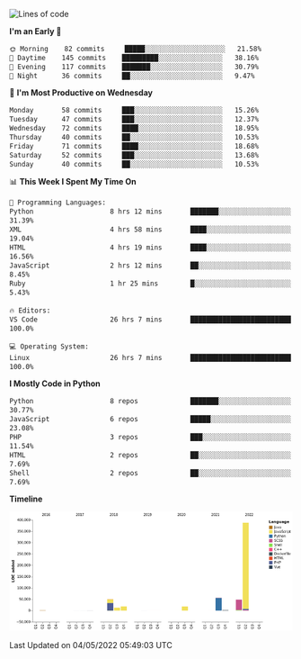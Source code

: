 <!--START_SECTION:waka-->
![Lines of code](https://img.shields.io/badge/From%20Hello%20World%20I%27ve%20Written-598%20Thousand%20lines%20of%20code-blue)

**I'm an Early 🐤** 

```text
🌞 Morning    82 commits     █████░░░░░░░░░░░░░░░░░░░░   21.58% 
🌆 Daytime    145 commits    █████████░░░░░░░░░░░░░░░░   38.16% 
🌃 Evening    117 commits    ███████░░░░░░░░░░░░░░░░░░   30.79% 
🌙 Night      36 commits     ██░░░░░░░░░░░░░░░░░░░░░░░   9.47%

```
📅 **I'm Most Productive on Wednesday** 

```text
Monday       58 commits     ███░░░░░░░░░░░░░░░░░░░░░░   15.26% 
Tuesday      47 commits     ███░░░░░░░░░░░░░░░░░░░░░░   12.37% 
Wednesday    72 commits     ████░░░░░░░░░░░░░░░░░░░░░   18.95% 
Thursday     40 commits     ██░░░░░░░░░░░░░░░░░░░░░░░   10.53% 
Friday       71 commits     ████░░░░░░░░░░░░░░░░░░░░░   18.68% 
Saturday     52 commits     ███░░░░░░░░░░░░░░░░░░░░░░   13.68% 
Sunday       40 commits     ██░░░░░░░░░░░░░░░░░░░░░░░   10.53%

```


📊 **This Week I Spent My Time On** 

```text
💬 Programming Languages: 
Python                   8 hrs 12 mins       ███████░░░░░░░░░░░░░░░░░░   31.39% 
XML                      4 hrs 58 mins       ████░░░░░░░░░░░░░░░░░░░░░   19.04% 
HTML                     4 hrs 19 mins       ████░░░░░░░░░░░░░░░░░░░░░   16.56% 
JavaScript               2 hrs 12 mins       ██░░░░░░░░░░░░░░░░░░░░░░░   8.45% 
Ruby                     1 hr 25 mins        █░░░░░░░░░░░░░░░░░░░░░░░░   5.43%

🔥 Editors: 
VS Code                  26 hrs 7 mins       █████████████████████████   100.0%

💻 Operating System: 
Linux                    26 hrs 7 mins       █████████████████████████   100.0%

```

**I Mostly Code in Python** 

```text
Python                   8 repos             ███████░░░░░░░░░░░░░░░░░░   30.77% 
JavaScript               6 repos             █████░░░░░░░░░░░░░░░░░░░░   23.08% 
PHP                      3 repos             ███░░░░░░░░░░░░░░░░░░░░░░   11.54% 
HTML                     2 repos             ██░░░░░░░░░░░░░░░░░░░░░░░   7.69% 
Shell                    2 repos             ██░░░░░░░░░░░░░░░░░░░░░░░   7.69%

```


**Timeline**

![Chart not found](https://raw.githubusercontent.com/telesoho/telesoho/master/charts/bar_graph.png) 


 Last Updated on 04/05/2022 05:49:03 UTC
<!--END_SECTION:waka-->


<!--
**telesoho/telesoho** is a ✨ _special_ ✨ repository because its `README.md` (this file) appears on your GitHub profile.

Here are some ideas to get you started:

- 🔭 I’m currently working on ...
- 🌱 I’m currently learning ...
- 👯 I’m looking to collaborate on ...
- 🤔 I’m looking for help with ...
- 💬 Ask me about ...
- 📫 How to reach me: ...
- 😄 Pronouns: ...
- ⚡ Fun fact: ...
-->
